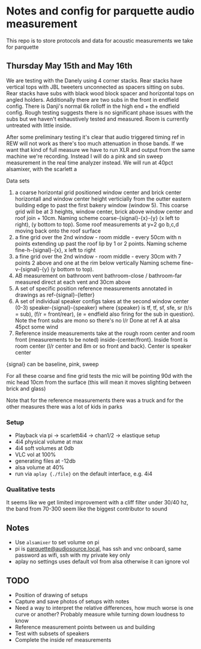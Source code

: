 # Notes and config for parquette audio measurement

This repo is to store protocols and data for acoustic measurements we take for parquette

## Thursday May 15th and May 16th

We are testing with the Danely using 4 corner stacks. Rear stacks have vertical tops with JBL tweeters unconnected as spacers sitting on subs. Rear stacks have subs with black wood block spacer and horizontal tops on angled holders. Additionally there are two subs in the front in endfield config. There is Danji's normal 6k rolloff in the high end + the endfield config. Rough testing suggests there is no significant phase issues with the subs but we haven't exhaustively tested and measured. Room is currently untreated with little inside.

After some preliminary testing it's clear that audio triggered timing ref in REW will not work as there's too much attenuation in those bands. If we want that kind of full measure we have to run XLR and output from the same machine we're recording. Instead I will do a pink and sin sweep measurement in the real time analyzer instead. We will run at 40pct alsamixer, with the scarlett a

Data sets
1. a coarse horizontal grid positioned window center and brick center horizontall and window center height verticially from the outter eastern building edge to past the first bakery window (window 5). This coarse grid will be at 3 heights, window center, brick above window center and roof join + 10cm. Naming scheme coarse-{signal}-{x}-{y} (x left to right), (y bottom to top). Some roof measurements at y=2 go b,c,d moving back onto the roof surface
2. a fine grid over the 2nd window - room middle - every 50cm with n points extending up past the roof lip by 1 or 2 points. Naming scheme fine-h-{signal}-{x}, x left to right
3. a fine grid over the 2nd window - room middle - every 30cm with 7 points 2 above and one at the rim below vertically Naming scheme fine-v-{signal}-{y} (y bottom to top).
4. AB measurement on bathroom vent bathroom-close / bathroom-far measured direct at each vent and 30cm above
5. A set of specific position reference measurements annotated in drawings as ref-{signal}-{letter}
6. A set of individual speaker configs takes at the second window center (0-3) speaker-{signal}-{speaker} where {speaker} is tf, tf, sf, sfe, sr (t/s = sub), (f/r = front/rear), (e = endfield also firing for the sub in question). Note the front subs are mono so there's no l/r
Done at ref A at alsa 45pct some wind
7. Reference inside measurements take at the rough room center and room front (measurements to be noted) inside-{center/front}. Inside front is room center (l/r center and 8m or so front and back). Center is speaker center

{signal} can be baseline, pink, sweep

For all these coarse and fine grid tests the mic will be pointing 90d with the mic head 10cm from the surface (this will mean it moves slighting between brick and glass)

Note that for the reference measurements there was a truck and for the other measures there was a lot of kids in parks

### Setup
* Playback via pi -> scarlett4i4 -> chan1/2 -> elastique setup
* 4i4 physical volume at max 
* 4i4 soft volumes at 0db
* VLC vol at 100%
* generating files at -12db
* alsa volume at 40%
* run via `aplay {./file}` on the default interface, e.g. 4i4

### Qualitative tests
It seems like we get limited improvement with a cliff filter under 30/40 hz, the band from 70-300 seem like the biggest contributor to sound

## Notes
* Use `alsamixer` to set volume on pi
* pi is parquette@audiosource.local, has ssh and vnc onboard, same password as wifi, ssh with my private key only
* aplay no settings uses default vol from alsa otherwise it can ignore vol

## TODO
* Position of drawing of setups
* Capture and save photos of setups with notes
* Need a way to interpret the relative differences, how much worse is one curve or another? Probably measure while turning down loudness to know
* Reference measurement points between us and building
* Test with subsets of speakers
* Complete the inside ref measurements